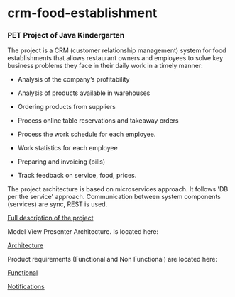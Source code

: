 # crm-food-establishment

### PET Project of Java Kindergarten

The project is a CRM (customer relationship management) system for food establishments that allows restaurant owners and employees to solve key business problems they face in their daily work in a timely manner:
    
* Analysis of the company’s profitability

* Analysis of products available in warehouses

* Ordering products from suppliers

* Process online table reservations and takeaway orders

* Process the work schedule for each employee.

* Work statistics for each employee

* Preparing and invoicing (bills)

* Track feedback on service, food, prices.


The project architecture is based on microservices approach. It follows 'DB per the service' approach.
Communication between system components (services) are sync, REST is used.

[Full description of the project](https://docs.google.com/document/d/1ukXwbbVWVgMsnx_iHVCGbTTp5z1j9K2WF8orbK0ez7E/edit)

Model View Presenter Architecture. Is located here: 

[Architecture](https://docs.google.com/document/d/1wnfXWRxNdMSoB173JtJNFRSd3XVxfZph8C1fQOcTKiY/edit)

Product requirements (Functional and Non Functional) are located here:

[Functional](https://docs.google.com/document/d/1ukXwbbVWVgMsnx_iHVCGbTTp5z1j9K2WF8orbK0ez7E/edit)

[Notifications](https://docs.google.com/document/d/1bnIqMXma340uexmaUAD9UcVyvBcUUq_fvoodJ5vfYnw/edit)
